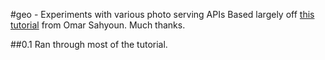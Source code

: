 #geo - Experiments with various photo serving APIs
Based largely off [this tutorial](http://eduvoyage.com/instagram-search-app.html) from Omar Sahyoun. Much thanks.

##0.1
Ran through most of the tutorial. 
